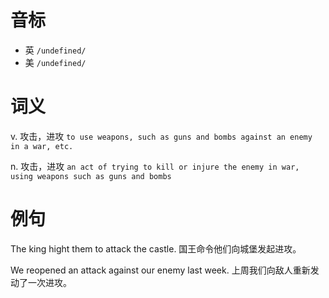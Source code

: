 # 音标

- 英 `/undefined/`
- 美 `/undefined/`

# 词义

v. 攻击，进攻
`to use weapons, such as guns and bombs against an enemy in a war, etc.`

n. 攻击，进攻
`an act of trying to kill or injure the enemy in war, using weapons such as guns and bombs`

# 例句

The king hight them to attack the castle.
国王命令他们向城堡发起进攻。

We reopened an attack against our enemy last week.
上周我们向敌人重新发动了一次进攻。


